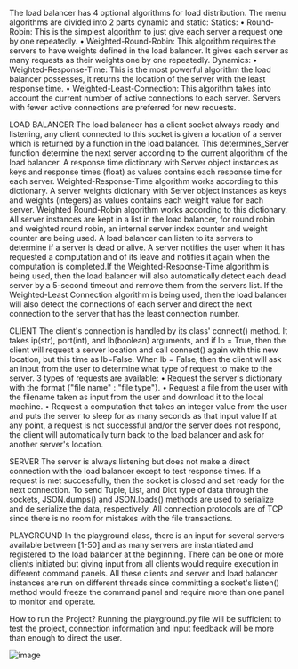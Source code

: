 The load balancer has 4 optional algorithms for load distribution. The menu 
algorithms are divided into 2 parts dynamic and static: 
Statics: 
• Round-Robin: This is the simplest algorithm to just give each server a 
request one by one repeatedly. 
• Weighted-Round-Robin: This algorithm requires the servers to have 
weights defined in the load balancer. It gives each server as many 
requests as their weights one by one repeatedly. 
Dynamics: 
• Weighted-Response-Time: This is the most powerful algorithm the 
load balancer possesses, it returns the location of the server with the 
least response time. 
• Weighted-Least-Connection: This algorithm takes into account the 
current number of active connections to each server. Servers with 
fewer active connections are preferred for new requests. 

LOAD BALANCER 
The load balancer has a client socket always ready and listening, any client 
connected to this socket is given a location of a server which is returned by a 
function in the load balancer. This determines_Server function determine 
the next server according to the current algorithm of the load balancer. A 
response time dictionary with Server object instances as keys and response 
times (float) as values contains each response time for each server. 
Weighted-Response-Time algorithm works according to this dictionary. A 
server weights dictionary with Server object instances as keys and weights 
(integers) as values contains each weight value for each server. Weighted
Round-Robin algorithm works according to this dictionary. All server 
instances are kept in a list in the load balancer, for round robin and weighted 
round robin, an internal server index counter and weight counter 
are being used. A load balancer can listen to its servers to determine if a 
server is dead or alive. A server notifies the user when it has requested a 
computation and of its leave and notifies it again when the computation is completed.If the Weighted-Response-Time algorithm is being used, then the 
load balancer will also automatically detect each dead server by a 5-second 
timeout and remove them from the servers list. If the Weighted-Least
Connection algorithm is being used, then the load balancer will also detect 
the connections of each server and direct the next connection to the server 
that has the least connection number.

CLIENT 
The client's connection is handled by its class' connect() method. It takes 
ip(str), port(int), and lb(boolean) arguments, and if lb = True, then the client 
will request a server location and call connect() again with this new 
location, but this time as lb=False. When lb = False, then the client will ask 
an input from the user to determine what type of request to make to the 
server. 
3 types of requests are available: 
• Request the server's dictionary with the format {"file name" : "file 
type"}. 
• Request a file from the user with the filename taken as input from the 
user and download it to the local machine. 
• Request a computation that takes an integer value from the user and 
puts the server to sleep for as many seconds as that input value 
If at any point, a request is not successful and/or the server does not 
respond, the client will automatically turn back to the load balancer and 
ask for another server's location. 

SERVER 
The server is always listening but does not make a direct connection with the 
load balancer except to test response times. If a request is met successfully, then the socket is closed and set ready for the next 
connection. To send Tuple, List, and Dict type of data through the sockets, 
JSON.dumps() and JSON.loads() methods are used to serialize and de
serialize the data, respectively. All connection protocols are of TCP since 
there is no room for mistakes with the file transactions.

PLAYGROUND 
In the playground class, there is an input for several servers available 
between [1-50] and as many servers are instantiated and registered to the 
load balancer at the beginning. There can be one or more clients 
initiated but giving input from all clients would require execution in different 
command panels. All these clients and server and load balancer 
instances are run on different threads since committing a socket's listen() 
method would freeze the command panel and require more than one panel 
to monitor and operate.

How to run the Project? 
Running the playground.py file will be sufficient to test the project, 
connection information and input feedback will be more than enough to direct 
the user.

![image](https://github.com/erdemonal11/Python-Loadbalancer/assets/137915983/a9c60e0a-e4f4-46c2-bf74-e50e700e4d9d)
